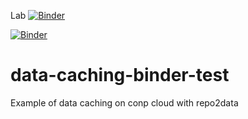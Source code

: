 Lab [![Binder](https://binder-mcgill.conp.cloud/badge_logo.svg)](https://binder-mcgill.conp.cloud/v2/gh/neurolibre/repo2data-caching/master?urlpath=lab)

[![Binder](https://binder-mcgill.conp.cloud/badge_logo.svg)](https://binder-mcgill.conp.cloud/v2/gh/neurolibre/repo2data-caching/master/)

# data-caching-binder-test

Example of data caching on conp cloud with repo2data
